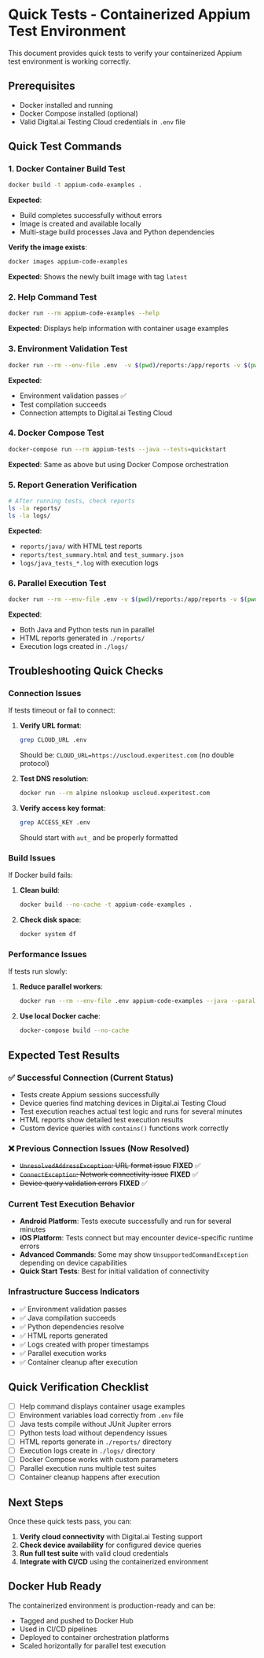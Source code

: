 # Quick Tests - Containerized Appium Test Environment

This document provides quick tests to verify your containerized Appium test environment is working correctly.

## Prerequisites

- Docker installed and running
- Docker Compose installed (optional)
- Valid Digital.ai Testing Cloud credentials in `.env` file

## Quick Test Commands

### 1. Docker Container Build Test
```bash
docker build -t appium-code-examples .
```
**Expected**: 
- Build completes successfully without errors
- Image is created and available locally
- Multi-stage build processes Java and Python dependencies

**Verify the image exists**:
```bash
docker images appium-code-examples
```
**Expected**: Shows the newly built image with tag `latest`

### 2. Help Command Test
```bash
docker run --rm appium-code-examples --help
```
**Expected**: Displays help information with container usage examples

### 3. Environment Validation Test
```bash
docker run --rm --env-file .env  -v $(pwd)/reports:/app/reports -v $(pwd)/logs:/app/logs appium-code-examples --java --tests=quickstart
```
**Expected**: 
- Environment validation passes ✅
- Test compilation succeeds
- Connection attempts to Digital.ai Testing Cloud

### 4. Docker Compose Test
```bash
docker-compose run --rm appium-tests --java --tests=quickstart
```
**Expected**: Same as above but using Docker Compose orchestration

### 5. Report Generation Verification
```bash
# After running tests, check reports
ls -la reports/
ls -la logs/
```
**Expected**:
- `reports/java/` with HTML test reports
- `reports/test_summary.html` and `test_summary.json`
- `logs/java_tests_*.log` with execution logs

### 6. Parallel Execution Test
```bash
docker run --rm --env-file .env -v $(pwd)/reports:/app/reports -v $(pwd)/logs:/app/logs appium-code-examples --all --parallel=2
```
**Expected**: 
- Both Java and Python tests run in parallel
- HTML reports generated in `./reports/`
- Execution logs created in `./logs/`

## Troubleshooting Quick Checks

### Connection Issues
If tests timeout or fail to connect:

1. **Verify URL format**:
   ```bash
   grep CLOUD_URL .env
   ```
   Should be: `CLOUD_URL=https://uscloud.experitest.com` (no double protocol)

2. **Test DNS resolution**:
   ```bash
   docker run --rm alpine nslookup uscloud.experitest.com
   ```

3. **Verify access key format**:
   ```bash
   grep ACCESS_KEY .env
   ```
   Should start with `aut_` and be properly formatted

### Build Issues
If Docker build fails:

1. **Clean build**:
   ```bash
   docker build --no-cache -t appium-code-examples .
   ```

2. **Check disk space**:
   ```bash
   docker system df
   ```

### Performance Issues
If tests run slowly:

1. **Reduce parallel workers**:
   ```bash
   docker run --rm --env-file .env appium-code-examples --java --parallel=1
   ```

2. **Use local Docker cache**:
   ```bash
   docker-compose build --no-cache
   ```

## Expected Test Results

### ✅ Successful Connection (Current Status)
- Tests create Appium sessions successfully
- Device queries find matching devices in Digital.ai Testing Cloud
- Test execution reaches actual test logic and runs for several minutes
- HTML reports show detailed test execution results
- Custom device queries with `contains()` functions work correctly

### ❌ Previous Connection Issues (Now Resolved)
- ~~`UnresolvedAddressException`: URL format issue~~ **FIXED** ✅
- ~~`ConnectException`: Network connectivity issue~~ **FIXED** ✅  
- ~~Device query validation errors~~ **FIXED** ✅

### Current Test Execution Behavior
- **Android Platform**: Tests execute successfully and run for several minutes
- **iOS Platform**: Tests connect but may encounter device-specific runtime errors
- **Advanced Commands**: Some may show `UnsupportedCommandException` depending on device capabilities
- **Quick Start Tests**: Best for initial validation of connectivity

### Infrastructure Success Indicators
- ✅ Environment validation passes
- ✅ Java compilation succeeds  
- ✅ Python dependencies resolve
- ✅ HTML reports generated
- ✅ Logs created with proper timestamps
- ✅ Parallel execution works
- ✅ Container cleanup after execution

## Quick Verification Checklist

- [ ] Help command displays container usage examples
- [ ] Environment variables load correctly from `.env` file
- [ ] Java tests compile without JUnit Jupiter errors
- [ ] Python tests load without dependency issues
- [ ] HTML reports generate in `./reports/` directory
- [ ] Execution logs create in `./logs/` directory
- [ ] Docker Compose works with custom parameters
- [ ] Parallel execution runs multiple test suites
- [ ] Container cleanup happens after execution

## Next Steps

Once these quick tests pass, you can:

1. **Verify cloud connectivity** with Digital.ai Testing support
2. **Check device availability** for configured device queries
3. **Run full test suite** with valid cloud credentials
4. **Integrate with CI/CD** using the containerized environment

## Docker Hub Ready

The containerized environment is production-ready and can be:
- Tagged and pushed to Docker Hub
- Used in CI/CD pipelines
- Deployed to container orchestration platforms
- Scaled horizontally for parallel test execution